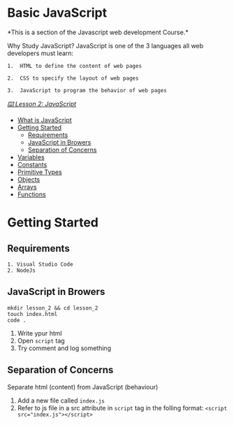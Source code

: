 # Basic JavaScript

\*This is a section of the Javascript web development Course.\*

Why Study JavaScript?
JavaScript is one of the 3 languages all web developers must learn:

    1.  HTML to define the content of web pages

    2.  CSS to specify the layout of web pages

    3.  JavaScript to program the behavior of web pages

_[⌨️ Lesson 2: JavaScript](#)_

- [What is JavaScript](#what-is-javascript)
- [Getting Started](#getting-started)
  - [Requirements](#requirements)
  - [JavaScript in Browers](#javascript-in-browers)
  - [Separation of Concerns](#separation-of-concerns)
- [Variables](#variables)
- [Constants](#constants)
- [Primitive Types](#primitive-types)
- [Objects](#objects)
- [Arrays](#arrays)
- [Functions](#functions)

# Getting Started

## Requirements

    1. Visual Studio Code
    2. NodeJs

## JavaScript in Browers

    mkdir lesson_2 && cd lesson_2
    touch index.html
    code .

1. Write ypur html
2. Open `script` tag
3. Try comment and log something

## Separation of Concerns

Separate html (content) from JavaScript (behaviour)

1.  Add a new file called `index.js`
2.  Refer to js file in a src attribute in `script` tag in the folling format:
    `<script src="index.js"></script>`
